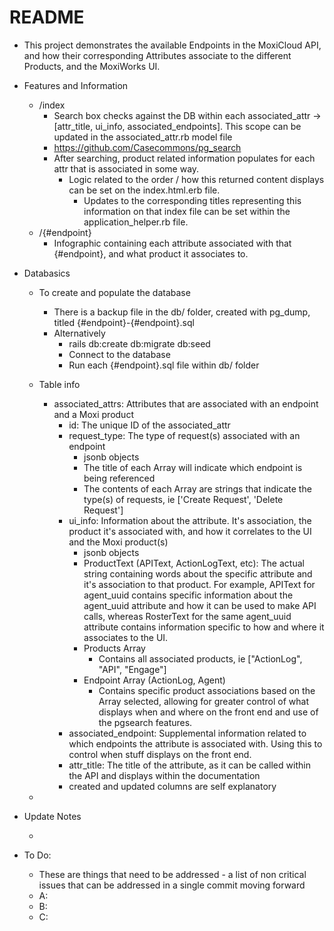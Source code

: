 # README

* This project demonstrates the available Endpoints in the MoxiCloud API, and how their corresponding Attributes associate to the different Products, and the MoxiWorks UI.

* Features and Information
    - /index
        - Search box checks against the DB within each associated_attr -> [attr_title, ui_info, associated_endpoints]. This scope can be updated in the associated_attr.rb model file
        - https://github.com/Casecommons/pg_search
        - After searching, product related information populates for each attr that is associated in some way.
            - Logic related to the order / how this returned content displays can be set on the index.html.erb file.
                - Updates to the corresponding titles representing this information on that index file can be set within the application_helper.rb file.
   - /{#endpoint}
        - Infographic containing each attribute associated with that {#endpoint}, and what product it associates to.

* Databasics
    - To create and populate the database
        - There is a backup file in the db/ folder, created with pg_dump, titled {#endpoint}-{#endpoint}.sql
        - Alternatively
            - rails db:create db:migrate db:seed
            - Connect to the database
            - Run each {#endpoint}.sql file within db/ folder
    - Table info
        - associated_attrs: Attributes that are associated with an endpoint and a Moxi product
            - id: The unique ID of the associated_attr
            - request_type: The type of request(s) associated with an endpoint
                - jsonb objects
                - The title of each Array will indicate which endpoint is being referenced
                - The contents of each Array are strings that indicate the type(s) of requests, ie ['Create Request', 'Delete Request']
            - ui_info: Information about the attribute. It's association, the product it's associated with, and how it correlates to the UI and the Moxi product(s)
                - jsonb objects
                - ProductText (APIText, ActionLogText, etc): The actual string containing words about the specific attribute and it's association to that product. For example, APIText for agent_uuid contains specific information about the agent_uuid attribute and how it can be used to make API calls, whereas RosterText for the same agent_uuid attribute contains information specific to how and where it associates to the UI.
                - Products Array
                    - Contains all associated products, ie ["ActionLog", "API", "Engage"]
                - Endpoint Array (ActionLog, Agent)
                    - Contains specific product associations based on the Array selected, allowing for greater control of what displays when and where on the front end and use of the pgsearch features.
            - associated_endpoint: Supplemental information related to which endpoints the attribute is associated with. Using this to control when stuff displays on the front end.
            - attr_title: The title of the attribute, as it can be called within the API and displays within the documentation
            - created and updated columns are self explanatory
    
    -

* Update Notes
    
    - 

* To Do:
    - These are things that need to be addressed - a list of non critical issues that can be addressed in a single commit moving forward
    - A:
    - B:
    - C: 